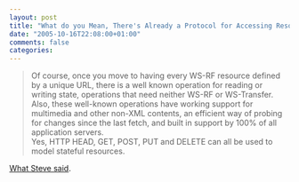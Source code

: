 ```yaml
---
layout: post
title: "What do you Mean, There's Already a Protocol for Accessing Resources?"
date: "2005-10-16T22:08:00+01:00"
comments: false
categories: 
---
```


<blockquote>
<p>Of course, once you move to having every WS-RF resource defined by a unique URL, there is a well known operation for reading or writing state, operations that need neither WS-RF or WS-Transfer. Also, these well-known operations have working support for multimedia and other non-XML contents, an efficient way of probing for changes since the last fetch, and built in support by 100% of all application servers.<br />
Yes, HTTP HEAD, GET, POST, PUT and DELETE can all be used to model stateful resources.</p>
</blockquote>

<p><a href="http://www.1060.org/blogxter/entry?publicid=863C0D4D59EF84BC5E65276E7710CB41">What Steve said</a>.</p>


